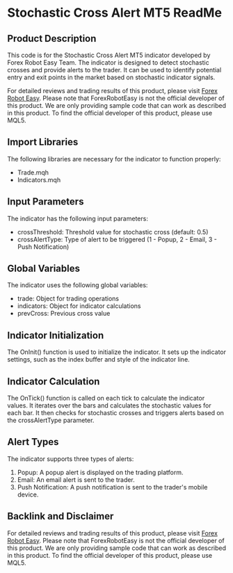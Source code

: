 # Stochastic Cross Alert MT5 ReadMe

## Product Description
This code is for the Stochastic Cross Alert MT5 indicator developed by Forex Robot Easy Team. The indicator is designed to detect stochastic crosses and provide alerts to the trader. It can be used to identify potential entry and exit points in the market based on stochastic indicator signals.

For detailed reviews and trading results of this product, please visit [Forex Robot Easy](https://forexroboteasy.com/forex-robot-review/review-stochastic-cross-alert-mt5-the-candle-stick-patterns-finder/). Please note that ForexRobotEasy is not the official developer of this product. We are only providing sample code that can work as described in this product. To find the official developer of this product, please use MQL5.

## Import Libraries
The following libraries are necessary for the indicator to function properly:
- Trade.mqh
- Indicators.mqh

## Input Parameters
The indicator has the following input parameters:
- crossThreshold: Threshold value for stochastic cross (default: 0.5)
- crossAlertType: Type of alert to be triggered (1 - Popup, 2 - Email, 3 - Push Notification)

## Global Variables
The indicator uses the following global variables:
- trade: Object for trading operations
- indicators: Object for indicator calculations
- prevCross: Previous cross value

## Indicator Initialization
The OnInit() function is used to initialize the indicator. It sets up the indicator settings, such as the index buffer and style of the indicator line.

## Indicator Calculation
The OnTick() function is called on each tick to calculate the indicator values. It iterates over the bars and calculates the stochastic values for each bar. It then checks for stochastic crosses and triggers alerts based on the crossAlertType parameter.

## Alert Types
The indicator supports three types of alerts:
1. Popup: A popup alert is displayed on the trading platform.
2. Email: An email alert is sent to the trader.
3. Push Notification: A push notification is sent to the trader's mobile device.

## Backlink and Disclaimer
For detailed reviews and trading results of this product, please visit [Forex Robot Easy](https://forexroboteasy.com/forex-robot-review/review-stochastic-cross-alert-mt5-the-candle-stick-patterns-finder/). Please note that ForexRobotEasy is not the official developer of this product. We are only providing sample code that can work as described in this product. To find the official developer of this product, please use MQL5.
